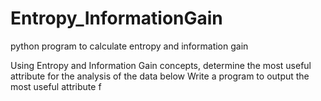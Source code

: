# Entropy_InformationGain
python program to calculate entropy and information gain

Using Entropy and Information Gain concepts, determine the most useful attribute for the analysis of the data below
Write a program to output the most useful attribute f
